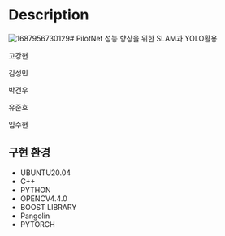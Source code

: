 # Description
![1687956730129](image/README/1687956730129.png)# PilotNet 성능 향상을 위한 SLAM과 YOLO활용

고강현

김성민

박건우

유준호

임수현

## **구현 환경**

* UBUNTU20.04
* C++
* PYTHON
* OPENCV4.4.0
* BOOST LIBRARY
* Pangolin
* PYTORCH
